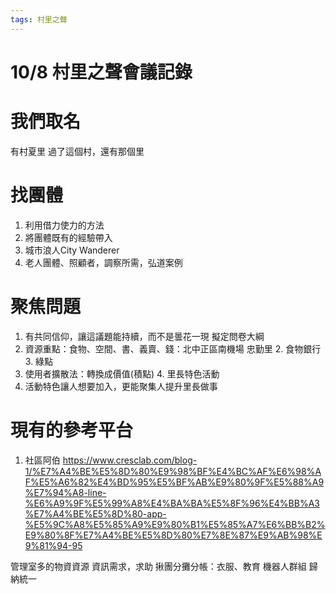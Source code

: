 ```yaml
---
tags: 村里之聲
---
```

# 10/8 村里之聲會議記錄

# 我們取名

有村夏里
過了這個村，還有那個里


# 找團體
1. 利用借力使力的方法 
2. 將團體既有的經驗帶入
3. 城市浪人City Wanderer
4. 老人團體、照顧者，調察所需，弘道案例




# 聚焦問題
1. 有共同信仰，讓這議題能持續，而不是曇花一現
擬定問卷大綱
1. 資源重點：食物、空間、書、義賣、錢：北中正區南機場 忠勤里
    2. 食物銀行
    3. 綠點
3. 使用者擴散法：轉換成價值(積點)
    4. 里長特色活動
4. 活動特色讓人想要加入，更能聚集人提升里長做事


# 現有的參考平台
1. 社區阿伯 https://www.cresclab.com/blog-1/%E7%A4%BE%E5%8D%80%E9%98%BF%E4%BC%AF%E6%98%AF%E5%A6%82%E4%BD%95%E5%BF%AB%E9%80%9F%E5%88%A9%E7%94%A8-line-%E6%A9%9F%E5%99%A8%E4%BA%BA%E5%8F%96%E4%BB%A3%E7%A4%BE%E5%8D%80-app-%E5%9C%A8%E5%85%A9%E9%80%B1%E5%85%A7%E6%BB%B2%E9%80%8F%E7%A4%BE%E5%8D%80%E7%8E%87%E9%AB%98%E9%81%94-95

管理室多的物資資源
資訊需求，求助
揪團分攤分帳：衣服、教育
機器人群組
歸納統一
